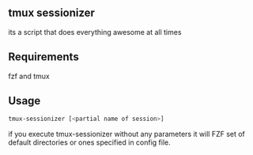 ## tmux sessionizer
its a script that does everything awesome at all times

## Requirements
fzf and tmux

## Usage
```bash
tmux-sessionizer [<partial name of session>]
```

if you execute tmux-sessionizer without any parameters it will FZF set of default directories or ones specified in config file.
